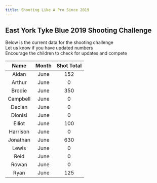 ```yaml
---
title: Shooting Like A Pro Since 2019
---
```



## East York Tyke Blue 2019 Shooting Challenge

Below is the current data for the shooting challenge  
Let us know if you have updated numbers  
Encourage the children to check for updates and compete


| Name     | Month | Shot Total |
|:--------:|:-----:|:----------:|
| Aidan    | June  | 152        |
| Arthur   | June  | 0       |
| Brodie   | June  | 350        |
| Campbell     | June  | 0        |
| Declan     | June  | 0        |
| Dionisi     | June  | 0        |
| Elliot     | June  | 100        |
| Harrison     | June  | 0        |
| Jonathan     | June  | 630        |
| Lewis     | June  | 0        |
| Reid     | June  | 0        |
| Rowan     | June  | 0        |
| Ryan     | June  | 125        |
